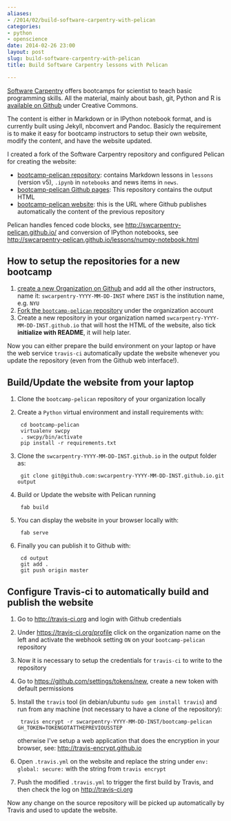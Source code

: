 ```yaml
---
aliases:
- /2014/02/build-software-carpentry-with-pelican
categories:
- python
- openscience
date: 2014-02-26 23:00
layout: post
slug: build-software-carpentry-with-pelican
title: Build Software Carpentry lessons with Pelican

---
```


[Software Carpentry](http://www.software-carpentry.org) offers bootcamps for scientist to teach basic programming skills.
All the material, mainly about bash, git, Python and R is [available on Github](http://github.com/swcarpentry/bc) under Creative Commons.

The content is either in Markdown or in IPython notebook format, and is currently built using Jekyll, nbconvert and Pandoc.
Basicly the requirement is to make it easy for bootcamp instructors to setup their own website, modify the content, and have the website updated.

I created a fork of the Software Carpentry repository and configured Pelican for creating the website:

* [bootcamp-pelican repository](https://github.com/swcarpentry-pelican/bootcamp-pelican): contains Markdown lessons in `lessons` (version v5), `.ipynb` in `notebooks` and news items in `news`.
* [bootcamp-pelican Github pages](https://github.com/swcarpentry-pelican/swcarpentry-pelican.github.io): This repository contains the output HTML
* [bootcamp-pelican website](http://swcarpentry-pelican.github.io/): this is the URL where Github publishes automatically the content of the previous repository

Pelican handles fenced code blocks, see <http://swcarpentry-pelican.github.io/> and conversion of IPython notebooks, see <http://swcarpentry-pelican.github.io/lessons/numpy-notebook.html>

## How to setup the repositories for a new bootcamp

1. [create a new Organization on Github](https://github.com/organizations/new) and add all the other instructors, name it: `swcarpentry-YYYY-MM-DD-INST` where `INST` is the institution name, e.g. `NYU`
1. [Fork the `bootcamp-pelican` repository](https://github.com/swcarpentry-pelican/bootcamp-pelican/fork) under the organization account
1. Create a new repository in your organization named `swcarpentry-YYYY-MM-DD-INST.github.io` that will host the HTML of the website, also tick **initialize with README**, it will help later.

Now you can either prepare the build environment on your laptop or have the web service `travis-ci` automatically update the website whenever you update the repository (even from the Github web interface!).

## Build/Update the website from your laptop

1. Clone the `bootcamp-pelican` repository of your organization locally
1. Create a `Python` virtual environment and install requirements with:

        cd bootcamp-pelican
        virtualenv swcpy
        . swcpy/bin/activate
        pip install -r requirements.txt
        
1. Clone the `swcarpentry-YYYY-MM-DD-INST.github.io` in the output folder as:

        git clone git@github.com:swcarpentry-YYYY-MM-DD-INST.github.io.git output

1. Build or Update the website with Pelican running

        fab build
        
1. You can display the website in your browser locally with:

        fab serve

1. Finally you can publish it to Github with:

        cd output
        git add .
        git push origin master
        
## Configure Travis-ci to automatically build and publish the website

1. Go to <http://travis-ci.org> and login with Github credentials
1. Under <https://travis-ci.org/profile> click on the organization name on the left and activate the webhook setting `ON` on your `bootcamp-pelican` repository
1. Now it is necessary to setup the credentials for `travis-ci` to write to the repository
1. Go to https://github.com/settings/tokens/new, create a new token with default permissions
1. Install the `travis` tool (in debian/ubuntu `sudo gem install travis`) and run from any machine (not necessary to have a clone of the repository):

        travis encrypt -r swcarpentry-YYYY-MM-DD-INST/bootcamp-pelican GH_TOKEN=TOKENGOTATTHEPREVIOUSSTEP
   
    otherwise I've setup a web application that does the encryption in your browser, see: <http://travis-encrypt.github.io>
1. Open `.travis.yml` on the website and replace the string under `env: global: secure:` with the string from `travis encrypt`
1. Push the modified `.travis.yml` to trigger the first build by Travis, and then check the log on <http://travis-ci.org>

Now any change on the source repository will be picked up automatically by Travis and used to update the website.
